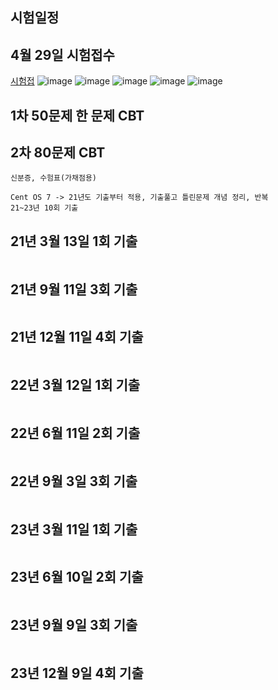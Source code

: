 ## 시험일정

## 4월 29일 시험접수

[시험접](https://www.ihd.or.kr/main.do)
![image](https://github.com/chihyeonwon/Linux_master/assets/58906858/285e570e-561b-471d-acb9-f3dd805d0933)
![image](https://github.com/chihyeonwon/Linux_master/assets/58906858/bae277c1-3028-4ba8-ab0a-fb6404495293)
![image](https://github.com/chihyeonwon/Linux_master/assets/58906858/f5811343-7582-4c8f-9e7b-0d733dd60640)
![image](https://github.com/chihyeonwon/Linux_master/assets/58906858/2118dec3-da7f-452c-b7cd-f95280ed113c)
![image](https://github.com/chihyeonwon/Linux_master/assets/58906858/fee0314f-8aad-45f3-8d5d-8b2c9872c36f)

## 1차 50문제 한 문제 CBT
## 2차 80문제 CBT
```
신분증, 수험표(가채점용)

Cent OS 7 -> 21년도 기출부터 적용, 기출풀고 틀린문제 개념 정리, 반복
21~23년 10회 기출
```
## 21년 3월 13일 1회 기출
```

```
## 21년 9월 11일 3회 기출
```

```
## 21년 12월 11일 4회 기출
```

```
## 22년 3월 12일 1회 기출
```

```
## 22년 6월 11일 2회 기출
```

```
## 22년 9월 3일 3회 기출
```

```
## 23년 3월 11일 1회 기출
```

```
## 23년 6월 10일 2회 기출
```

```
## 23년 9월 9일 3회 기출
```

```
## 23년 12월 9일 4회 기출
```

```
